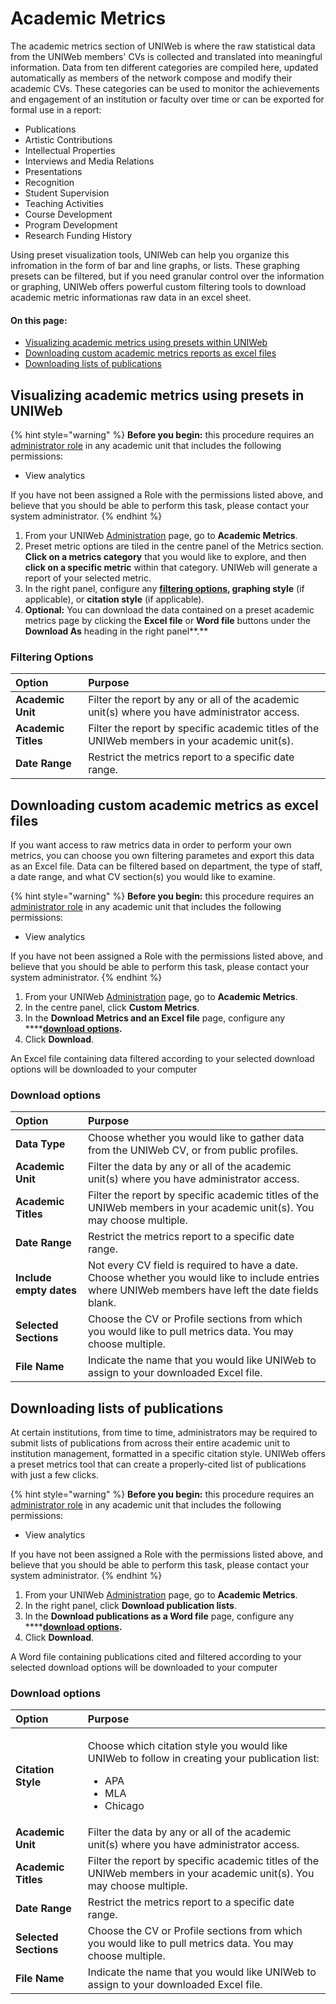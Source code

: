 # Academic Metrics

The academic metrics section of UNIWeb is where the raw statistical data from the UNIWeb members' CVs is collected and translated into meaningful information. Data from ten different categories are compiled here, updated automatically as members of the network compose and modify their academic CVs. These categories can be used to monitor the achievements and engagement of an institution or faculty over time or can be exported for formal use in a report:

* Publications
* Artistic Contributions
* Intellectual Properties
* Interviews and Media Relations
* Presentations
* Recognition
* Student Supervision
* Teaching Activities
* Course Development
* Program Development
* Research Funding History

Using preset visualization tools, UNIWeb can help you organize this infromation in the form of bar and line graphs, or lists. These graphing presets can be filtered, but if you need granular control over the information or graphing, UNIWeb offers powerful custom filtering tools to download academic metric informationas raw data in an excel sheet.

#### On this page:

* [Visualizing academic metrics using presets within UNIWeb](academic-metrics.md#visualizing-academic-metrics-using-presets-in-uniweb)
* [Downloading custom academic metrics reports as excel files](academic-metrics.md#downloading-custom-academic-metrics-reports-as-excel-files)
* [Downloading lists of publications](academic-metrics.md#downloading-lists-of-publications)

## Visualizing academic metrics using presets in UNIWeb

{% hint style="warning" %}
**Before you begin:** this procedure requires an [administrator role](uniweb-accounts/access-control/managing-administrator-roles-and-permissions.md) in any academic unit that includes the following permissions:

* View analytics

If you have not been assigned a Role with the permissions listed above, and believe that you should be able to perform this task, please contact your system administrator.
{% endhint %}

1. From your UNIWeb [Administration](introduction/navigating-uniweb.md#the-administration-page) page, go to **Academic Metrics**.
2. Preset metric options are tiled in the centre panel of the Metrics section. **Click on a metrics category** that you would like to explore, and then **click on a specific metric** within that category. UNIWeb will generate a report of your selected metric.
3. In the right panel, configure any [**filtering options**](academic-metrics.md#filtering-options)**, graphing style** \(if applicable\), or **citation style** \(if applicable\).
4. **Optional:** You can download the data contained on a preset academic metrics page by clicking the **Excel file** or **Word file** buttons under the **Download As** heading in the right panel**.**

### Filtering Options

| Option | Purpose |
| :--- | :--- |
| **Academic Unit** | Filter the report by any or all of the academic unit\(s\) where you have administrator access. |
| **Academic Titles** | Filter the report by specific academic titles of the UNIWeb members in your academic unit\(s\). |
| **Date Range** | Restrict the metrics report to a specific date range. |

## Downloading custom academic metrics as excel files

If you want access to raw metrics data in order to perform your own metrics, you can choose you own filtering parametes and export this data as an Excel file. Data can be filtered based on department, the type of staff, a date range, and what CV section\(s\) you would like to examine. 

{% hint style="warning" %}
**Before you begin:** this procedure requires an [administrator role](uniweb-accounts/access-control/managing-administrator-roles-and-permissions.md) in any academic unit that includes the following permissions:

* View analytics

If you have not been assigned a Role with the permissions listed above, and believe that you should be able to perform this task, please contact your system administrator.
{% endhint %}

1. From your UNIWeb [Administration](introduction/navigating-uniweb.md#the-administration-page) page, go to **Academic Metrics**.
2. In the centre panel, click **Custom Metrics**.
3. In the **Download Metrics and an Excel file** page, configure any ****[**download options**](academic-metrics.md#download-options)**.**
4. Click **Download**.

An Excel file containing data filtered according to your selected download options will be downloaded to your computer

### Download options

| Option | Purpose |
| :--- | :--- |
| **Data Type** | Choose whether you would like to gather data from the UNIWeb CV, or from public profiles. |
| **Academic Unit** | Filter the data by any or all of the academic unit\(s\) where you have administrator access. |
| **Academic Titles** | Filter the report by specific academic titles of the UNIWeb members in your academic unit\(s\). You may choose multiple. |
| **Date Range** | Restrict the metrics report to a specific date range. |
| **Include empty dates** | Not every CV field is required to have a date. Choose whether you would like to include entries where UNIWeb members have left the date fields blank. |
| **Selected Sections** | Choose the CV or Profile sections from which you would like to pull metrics data. You may choose multiple. |
| **File Name** | Indicate the name that you would like UNIWeb to assign to your downloaded Excel file. |

## Downloading lists of publications

At certain institutions, from time to time, administrators may be required to submit lists of publications from across their entire academic unit to institution management, formatted in a specific citation style. UNIWeb offers a preset metrics tool that can create a properly-cited list of publications with just a few clicks.

{% hint style="warning" %}
**Before you begin:** this procedure requires an [administrator role](uniweb-accounts/access-control/managing-administrator-roles-and-permissions.md) in any academic unit that includes the following permissions:

* View analytics

If you have not been assigned a Role with the permissions listed above, and believe that you should be able to perform this task, please contact your system administrator.
{% endhint %}

1. From your UNIWeb [Administration](introduction/navigating-uniweb.md#the-administration-page) page, go to **Academic Metrics**.
2. In the right panel, click **Download publication lists**.
3. In the **Download publications as a Word file** page, configure any ****[**download options**](academic-metrics.md#download-options)**.**
4. Click **Download**.

A Word file containing publications cited and filtered according to your selected download options will be downloaded to your computer

### Download options

<table>
  <thead>
    <tr>
      <th style="text-align:left">Option</th>
      <th style="text-align:left">Purpose</th>
    </tr>
  </thead>
  <tbody>
    <tr>
      <td style="text-align:left"><b>Citation Style</b>
      </td>
      <td style="text-align:left">
        <p>Choose which citation style you would like UNIWeb to follow in creating
          your publication list:</p>
        <ul>
          <li>APA</li>
          <li>MLA</li>
          <li>Chicago</li>
        </ul>
      </td>
    </tr>
    <tr>
      <td style="text-align:left"><b>Academic Unit</b>
      </td>
      <td style="text-align:left">Filter the data by any or all of the academic unit(s) where you have administrator
        access.</td>
    </tr>
    <tr>
      <td style="text-align:left"><b>Academic Titles</b>
      </td>
      <td style="text-align:left">Filter the report by specific academic titles of the UNIWeb members in
        your academic unit(s). You may choose multiple.</td>
    </tr>
    <tr>
      <td style="text-align:left"><b>Date Range</b>
      </td>
      <td style="text-align:left">Restrict the metrics report to a specific date range.</td>
    </tr>
    <tr>
      <td style="text-align:left"><b>Selected Sections</b>
      </td>
      <td style="text-align:left">Choose the CV or Profile sections from which you would like to pull metrics
        data. You may choose multiple.</td>
    </tr>
    <tr>
      <td style="text-align:left"><b>File Name</b>
      </td>
      <td style="text-align:left">Indicate the name that you would like UNIWeb to assign to your downloaded
        Excel file.</td>
    </tr>
  </tbody>
</table>